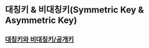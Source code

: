 # 대칭키 & 비대칭키(Symmetric Key & Asymmetric Key)

## [대칭키와 비대칭키/공개키](https://velog.io/@octo__/%EB%8C%80%EC%B9%AD%ED%82%A4%EC%99%80-%EA%B3%B5%EA%B0%9C%ED%82%A4%EB%B9%84%EB%8C%80%EC%B9%AD%ED%82%A4)
